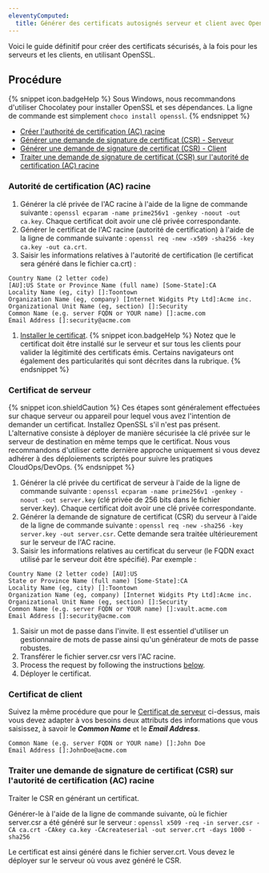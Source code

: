 ```yaml
---
eleventyComputed:
  title: Générer des certificats autosignés serveur et client avec OpenSSL
---
```

Voici le guide définitif pour créer des certificats sécurisés, à la fois pour les serveurs et les clients, en utilisant OpenSSL.

## Procédure
{% snippet icon.badgeHelp %}
Sous Windows, nous recommandons d'utiliser Chocolatey pour installer OpenSSL et ses dépendances. La ligne de commande est simplement `choco install openssl`.
{% endsnippet %}

* [Créer l'authorité de certification (AC) racine](#autorite-de-certification-ac-racine)
* [Générer une demande de signature de certificat (CSR) - Serveur](#certificat-de-serveur)
* [Générer une demande de signature de certificat (CSR) - Client](#certificat-de-client)
* [Traiter une demande de signature de certificat (CSR) sur l'autorité de certification (AC) racine](#traiter-une-demande-de-signature-de-certificat-csr-sur-lautorite-de-certification-ac-racine)

### Autorité de certification (AC) racine
1. Générer la clé privée de l'AC racine à l'aide de la ligne de commande suivante : `openssl ecparam -name prime256v1 -genkey -noout -out ca.key`. Chaque certificat doit avoir une clé privée correspondante.
1. Générer le certificat de l'AC racine (autorité de certification) à l'aide de la ligne de commande suivante : `openssl req -new -x509 -sha256 -key ca.key -out ca.crt`.
1. Saisir les informations relatives à l'autorité de certification (le certificat sera généré dans le fichier ca.crt) :
```
Country Name (2 letter code)
[AU]:US State or Province Name (full name) [Some-State]:CA
Locality Name (eg, city) []:Toontown
Organization Name (eg, company) [Internet Widgits Pty Ltd]:Acme inc.
Organizational Unit Name (eg, section) []:Security
Common Name (e.g. server FQDN or YOUR name) []:acme.com
Email Address []:security@acme.com
```
1. [Installer le certificat](/fr/kb/general-knowledge-base/install-root-certificates/).
{% snippet icon.badgeHelp %}
Notez que le certificat doit être installé sur le serveur et sur tous les clients pour valider la légitimité des certificats émis. Certains navigateurs ont également des particularités qui sont décrites dans la rubrique.
{% endsnippet %}

### Certificat de serveur
{% snippet icon.shieldCaution %}
Ces étapes sont généralement effectuées sur chaque serveur ou appareil pour lequel vous avez l'intention de demander un certificat. Installez OpenSSL s'il n'est pas présent. L'alternative consiste à déployer de manière sécurisée la clé privée sur le serveur de destination en même temps que le certificat. Nous vous recommandons d'utiliser cette dernière approche uniquement si vous devez adhérer à des déploiements scriptés pour suivre les pratiques CloudOps/DevOps.
{% endsnippet %}

1. Générer la clé privée du certificat de serveur à l'aide de la ligne de commande suivante : `openssl ecparam -name prime256v1 -genkey -noout -out server.key` (clé privée de 256 bits dans le fichier server.key). Chaque certificat doit avoir une clé privée correspondante.
1. Générer la demande de signature de certificat (CSR) du serveur à l'aide de la ligne de commande suivante : `openssl req -new -sha256 -key server.key -out server.csr`. Cette demande sera traitée ultérieurement sur le serveur de l'AC racine.
1. Saisir les informations relatives au certificat du serveur (le FQDN exact utilisé par le serveur doit être spécifié). Par exemple :
```
Country Name (2 letter code) [AU]:US  
State or Province Name (full name) [Some-State]:CA  
Locality Name (eg, city) []:Toontown  
Organization Name (eg, company) [Internet Widgits Pty Ltd]:Acme inc.  
Organizational Unit Name (eg, section) []:Security  
Common Name (e.g. server FQDN or YOUR name) []:vault.acme.com  
Email Address []:security@acme.com  
```
1. Saisir un mot de passe dans l'invite. Il est essentiel d'utiliser un gestionnaire de mots de passe ainsi qu'un générateur de mots de passe robustes.
1. Transférer le fichier server.csr vers l'AC racine.
1. Process the request by following the instructions [below](#certificat-de-client).
1. Déployer le certificat.

### Certificat de client
Suivez la même procédure que pour le [Certificat de serveur](#certificat-de-serveur) ci-dessus, mais vous devez adapter à vos besoins deux attributs des informations que vous saisissez, à savoir le ***Common Name*** et le ***Email Address***.
```
Common Name (e.g. server FQDN or YOUR name) []:John Doe
Email Address []:JohnDoe@acme.com
```

### Traiter une demande de signature de certificat (CSR) sur l'autorité de certification (AC) racine
Traiter le CSR en générant un certificat.

Générer-le à l'aide de la ligne de commande suivante, où le fichier server.csr a été généré sur le serveur : `openssl x509 -req -in server.csr -CA ca.crt -CAkey ca.key -CAcreateserial -out server.crt -days 1000 -sha256`

Le certificat est ainsi généré dans le fichier server.crt. Vous devez le déployer sur le serveur où vous avez généré le CSR.
